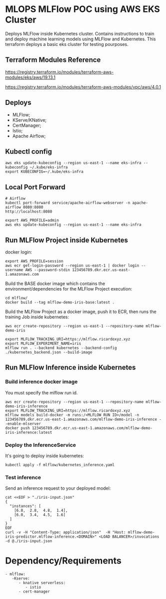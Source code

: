 # MLOPS MLFlow POC using AWS EKS Cluster
Deploys MLFlow inside Kubernetes cluster. Contains instructions to train and deploy machine learning models using MLFlow and Kubernetes.
This terraform deploys a basic eks cluster for testing pourposes.

## Terraform Modules Reference
https://registry.terraform.io/modules/terraform-aws-modules/eks/aws/19.13.1

https://registry.terraform.io/modules/terraform-aws-modules/vpc/aws/4.0.1

## Deploys
- MLFlow;
- KServe/KNative;
- CertManager;
- Istio;
- Apache Airflow;

## Kubectl config
```
aws eks update-kubeconfig --region us-east-1 --name eks-infra --kubeconfig ~/.kube/eks-infra
export KUBECONFIG=~/.kube/eks-infra
```

## Local Port Forward
```
# Airflow
kubectl port-forward service/apache-airflow-webserver -n apache-airflow 8080:8080
http://localhost:8080
```

```
export AWS_PROFILE=admin
aws eks update-kubeconfig --region us-east-1 --name eks-infra
```


## Run MLFlow Project inside Kubernetes
docker login:
```
export AWS_PROFILE=session
aws ecr get-login-password --region us-east-1 | docker login --username AWS --password-stdin 123456789.dkr.ecr.us-east-1.amazonaws.com
```

Build the BASE docker image which contains the environment/dependencies for the MLFlow Project execution:
```
cd mlflow/
docker build --tag mlflow-demo-iris-base:latest .
```

Build the MLFlow Project as a docker image, push it to ECR, then runs the training Job inside kubernetes:
```
aws ecr create-repository --region us-east-1 --repository-name mlflow-demo-iris
  
export MLFLOW_TRACKING_URI=https://mlflow.ricardoxyz.xyz
export MLFLOW_EXPERIMENT_NAME=iris
mlflow run . --backend kubernetes --backend-config ./kubernetes_backend.json --build-image
```

## Run MLFlow Inference inside Kubernetes
### Build inference docker image
You must specify the mlflow run id.
```
aws ecr create-repository --region us-east-1 --repository-name mlflow-demo-iris-inference
export MLFLOW_TRACKING_URI=https://mlflow.ricardoxyz.xyz
mlflow models build-docker -m runs:/<MLFLOW RUN ID>/model -n 123456789.dkr.ecr.us-east-1.amazonaws.com/mlflow-demo-iris-inference --enable-mlserver
docker push 123456789.dkr.ecr.us-east-1.amazonaws.com/mlflow-demo-iris-inference:latest
```

### Deploy the InferenceService
It's going to deploy inside kubernetes:
```
kubectl apply -f mlflow/kubernetes_inference.yaml
```

### Test inference
Send an inference request to your deployed model:
```
cat <<EOF > "./iris-input.json"
{
  "instances": [
    [6.8,  2.8,  4.8,  1.4],
    [6.0,  3.4,  4.5,  1.6]
  ]
}
EOF
curl -v -H "Content-Type: application/json"  -H "Host: mlflow-demo-iris-predictor.mlflow-inference.<DOMAIN>" <LOAD BALANCER>/invocations -d @./iris-input.json
```

# Dependency/Requirements
```
- mlflow:
   -Kserve:
      - knative serverless:
         - istio
      - cert-manager
```



